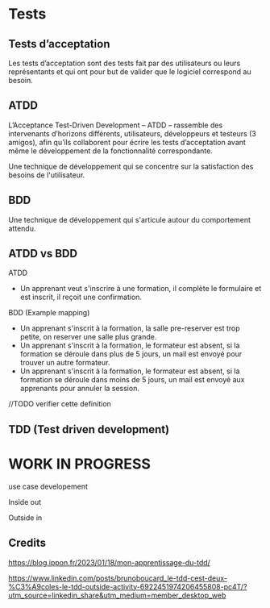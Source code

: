 # Tests


## Tests d’acceptation

Les tests d’acceptation sont des tests fait par des utilisateurs ou leurs représentants et qui ont pour but de valider que le logiciel correspond au besoin. 

## ATDD

L’Acceptance Test-Driven Development – ATDD – rassemble des intervenants d’horizons différents, utilisateurs, développeurs et testeurs (3 amigos), afin qu’ils collaborent pour écrire les tests d’acceptation avant même le développement de la fonctionnalité correspondante. 

Une technique de développement qui se concentre sur la satisfaction des besoins de l'utilisateur.

## BDD

Une technique de développement qui s'articule autour du comportement attendu.


## ATDD vs BDD

ATDD

- Un apprenant veut s'inscrire à une formation, il complète le formulaire et est inscrit, il reçoit une confirmation.

BDD (Example mapping)

- Un apprenant s'inscrit à la formation, la salle pre-reserver est trop petite, on reserver une salle plus grande.
- Un apprenant s'inscrit à la formation, le formateur est absent, si la formation se déroule dans plus de 5 jours, un mail est envoyé pour trouver un autre formateur.
- Un apprenant s'inscrit à la formation, le formateur est absent, si la formation se déroule dans moins de 5 jours, un mail est envoyé aux apprenants pour annuler la session.

//TODO verifier cette definition

## TDD (Test driven development)

# WORK IN PROGRESS

use case developement

Inside out

Outside in


## Credits

https://blog.ippon.fr/2023/01/18/mon-apprentissage-du-tdd/

https://www.linkedin.com/posts/brunoboucard_le-tdd-cest-deux-%C3%A9coles-le-tdd-outside-activity-6922451974206455808-pc4T/?utm_source=linkedin_share&utm_medium=member_desktop_web
